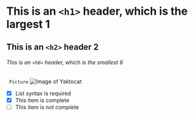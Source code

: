 # This is an `<h1>` header, which is the largest 1

## This is an `<h2>` header 2

###### This is an `<h6>` header, which is the smallest 6
``` Picture```
![Image of Yaktocat](https://octodex.github.com/images/yaktocat.png)


- [x] List syntax is required
- [x] This item is complete
- [ ] This item is not complete
